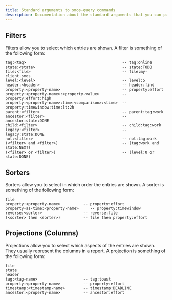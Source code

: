 ```yaml
---
title: Standard arguments to smos-query commands
description: Documentation about the standard arguments that you can pass to multiple of the smos-query commands
---
```


## Filters

Filters allow you to select which entries are shown.
A filter is something of the following form:

``` plain
tag:<tag>                                          -- tag:online
state:<state>                                      -- state:TODO
file:<file>                                        -- file:my-client.smos
level:<level>                                      -- level:5
header:<header>                                    -- header:find
property:<property-name>                           -- property:effort
property:<property-name>:<property-value>          -- property:effort:high
property:<property-name>:time:<comparison>:<time>  -- property:timewindow:time:lt:2h
parent:<filter>                                    -- parent:tag:work
ancestor:<filter>                                  -- ancestor:state:DONE
child:<filter>                                     -- child:tag:work
legacy:<filter>                                    -- legacy:state:DONE
not:<filter>                                       -- not:tag:work
(<filter> and <filter>)                            -- (tag:work and state:NEXT)
(<filter> or <filter>)                             -- (level:0 or state:DONE)
```

## Sorters

Sorters allow you to select in which order the entries are shown.
A sorter is something of the following form:

``` plain
file
property:<property-name>          -- property:effort
property-as-time:<property-name>     -- property:timewindow
reverse:<sorter>                  -- reverse:file
(<sorter> then <sorter>)          -- file then property:effort
```

## Projections (Columns)

Projections allow you to select which aspects of the entries are shown.
They usually represent the columns in a report.
A projection is something of the following form:

``` plain
file
state
header
tag:<tag-name>                    -- tag:toast
property:<property-name>          -- property:effort
timestamp:<timestamp-name>        -- timestamp:DEADLINE
ancestor:<property-name>          -- ancestor:effort
```
